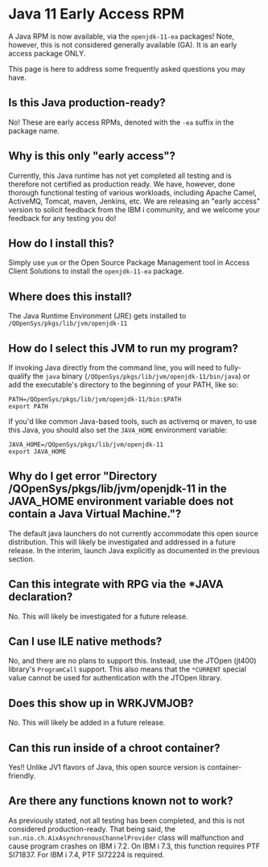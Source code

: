 # Java 11 Early Access RPM

A Java RPM is now available, via the `openjdk-11-ea` packages! Note, however, this is not considered generally available (GA). It is an early access package ONLY.

This page is here to address some frequently asked questions you may have.

## Is this Java production-ready?
No! These are early access RPMs, denoted with the `-ea` suffix in the package name.

## Why is this only "early access"?
Currently, this Java runtime has not yet completed all testing and is therefore not certified as production ready. We have, however, done thorough functional testing of various workloads, including Apache Camel, ActiveMQ, Tomcat, maven, Jenkins, etc. We are releasing an "early access" version to solicit feedback from the IBM i community, and we welcome your feedback for any testing you do!

## How do I install this?
Simply use `yum` or the Open Source Package Management tool in Access Client Solutions to install the `openjdk-11-ea` package.

## Where does this install?
The Java Runtime Environment (JRE) gets installed to `/QOpenSys/pkgs/lib/jvm/openjdk-11`

## How do I select this JVM to run my program?
If invoking Java directly from the command line, you will need to fully-qualify the `java` binary (`/QOpenSys/pkgs/lib/jvm/openjdk-11/bin/java`) or add the executable's directory to the beginning of your PATH, like so:
```
PATH=/QOpenSys/pkgs/lib/jvm/openjdk-11/bin:$PATH
export PATH
```

If you'd like common Java-based tools, such as activemq or maven, to use this Java, you should also set the `JAVA_HOME` environment variable:
```
JAVA_HOME=/QOpenSys/pkgs/lib/jvm/openjdk-11
export JAVA_HOME
```

## Why do I get error "Directory /QOpenSys/pkgs/lib/jvm/openjdk-11 in the JAVA_HOME environment variable does not contain a Java Virtual Machine."?
The default java launchers do not currently accommodate this open source distribution.
This will likely be investigated and addressed in a future release. In the interim, launch Java explicitly as documented in the previous section.

## Can this integrate with RPG via the *JAVA declaration?
No.
This will likely be investigated for a future release.

## Can I use ILE native methods?
No, and there are no plans to support this. Instead, use the JTOpen (jt400) library's `ProgramCall` support.
This also means that the `*CURRENT` special value cannot be used for authentication with the JTOpen library.

## Does this show up in WRKJVMJOB?
No.
This will likely be added in a future release.

## Can this run inside of a chroot container?
Yes!! Unlike JV1 flavors of Java, this open source version is container-friendly.

## Are there any functions known not to work?
As previously stated, not all testing has been completed, and this is not considered production-ready.
That being said, the `sun.nio.ch.AixAsynchronousChannelProvider` class will malfunction and cause program crashes on IBM i 7.2. On IBM i 7.3, this function requires PTF SI71837. For IBM i 7.4, PTF SI72224 is required.

